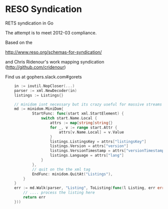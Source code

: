RESO Syndication
======

RETS syndication in Go

The attempt is to meet 2012-03 compliance.

Based on the

http://www.reso.org/schemas-for-syndication/

and Chris Ridenour's work mapping syndication (http://github.com/cridenour)

Find us at gophers.slack.com#gorets

```go
	in := ioutil.NopCloser(...)
	parser := xml.NewDecoder(in)
	listings := Listings{}

	// minidom isnt necessary but its crazy useful for massive streams
	md := minidom.MiniDom{
			StartFunc: func(start xml.StartElement) {
				switch start.Name.Local {
					attrs := map[string]string{}
					for _, v := range start.Attr {
						attrs[v.Name.Local] = v.Value
					}
					listings.ListingsKey = attrs["listingsKey"]
					listings.Version = attrs["version"]
					listings.VersionTimestamp = attrs["versionTimestamp"]
					listings.Language = attrs["lang"]
				}
			},
			// quit on the the xml tag
			EndFunc: minidom.QuitAt("Listings"),
		}
	}
	err := md.Walk(parser, "Listing", ToListing(func(l Listing, err error) error {
		// .... process the listing here
		return err
	}))

```
